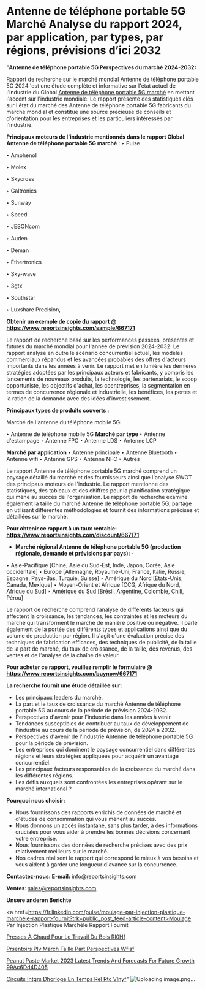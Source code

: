 # Antenne de téléphone portable 5G Marché Analyse du rapport 2024, par application, par types, par régions, prévisions d’ici 2032

"<strong>Antenne de téléphone portable 5G Perspectives du marché 2024-2032:</strong>

Rapport de recherche sur le marché mondial Antenne de téléphone portable 5G 2024 'est une étude complète et informative sur l'état actuel de l'industrie du Global <a href=https://www.reportsinsights.com/sample/667171>Antenne de téléphone portable 5G marché</a> en mettant l'accent sur l'industrie mondiale. Le rapport présente des statistiques clés sur l'état du marché des Antenne de téléphone portable 5G fabricants du marché mondial et constitue une source précieuse de conseils et d'orientation pour les entreprises et les particuliers intéressés par l'industrie.

<strong>Principaux moteurs de l'industrie mentionnés dans le rapport Global Antenne de téléphone portable 5G marché</strong> :
‣ Pulse

‣ Amphenol

‣ Molex

‣ Skycross

‣ Galtronics

‣ Sunway

‣ Speed

‣ JESONcom

‣ Auden

‣ Deman

‣ Ethertronics

‣ Sky-wave

‣ 3gtx

‣ Southstar

‣ Luxshare Precision,

<strong>Obtenir un exemple de copie du rapport @ <a href=https://www.reportsinsights.com/sample/667171>https://www.reportsinsights.com/sample/667171</a></strong>

Le rapport de recherche basé sur les performances passées, présentes et futures du marché mondial pour l'année de prévision 2024-2032. Le rapport analyse en outre le scénario concurrentiel actuel, les modèles commerciaux répandus et les avancées probables des offres d'acteurs importants dans les années à venir. Le rapport met en lumière les dernières stratégies adoptées par les principaux acteurs et fabricants, y compris les lancements de nouveaux produits, la technologie, les partenariats, le scoop opportuniste, les objectifs d'achat, les coentreprises, la segmentation en termes de concurrence régionale et industrielle, les bénéfices, les pertes et la ration de la demande avec des idées d'investissement.

<strong>Principaux types de produits couverts :</strong>

Marché de l'antenne du téléphone mobile 5G:

‣  Antenne de téléphone mobile 5G <strong> Marché <strong> par type </strong> </strong>
‣ Antenne d'estampage
‣ Antenne FPC
‣ Antenne LDS
‣ Antenne LCP

<strong>Marché par application </strong>
‣ Antenne principale
‣ Antenne Bluetooth
‣ Antenne wifi
‣ Antenne GPS
‣ Antenne NFC
‣ Autres

Le rapport Antenne de téléphone portable 5G marché comprend un paysage détaillé du marché et des fournisseurs ainsi que l'analyse SWOT des principaux moteurs de l'industrie. Le rapport mentionne des statistiques, des tableaux et des chiffres pour la planification stratégique qui mène au succès de l'organisation. Le rapport de recherche examine également la taille du marché Antenne de téléphone portable 5G, partage en utilisant différentes méthodologies et fournit des informations précises et détaillées sur le marché.

<strong>Pour obtenir ce rapport à un taux rentable: <a href=https://www.reportsinsights.com/discount/667171>https://www.reportsinsights.com/discount/667171</a></strong>
<ul>
  <li><strong>Marché régional Antenne de téléphone portable 5G (production régionale, demande et prévisions par pays): -</strong></li>
</ul>
‣ Asie-Pacifique [Chine, Asie du Sud-Est, Inde, Japon, Corée, Asie occidentale]
‣ Europe [Allemagne, Royaume-Uni, France, Italie, Russie, Espagne, Pays-Bas, Turquie, Suisse]
‣ Amérique du Nord [États-Unis, Canada, Mexique]
‣ Moyen-Orient et Afrique [CCG, Afrique du Nord, Afrique du Sud]
‣ Amérique du Sud [Brésil, Argentine, Colombie, Chili, Pérou]

Le rapport de recherche comprend l’analyse de différents facteurs qui affectent la croissance, les tendances, les contraintes et les moteurs du marché qui transforment le marché de manière positive ou négative. Il parle également de la portée des différents types et applications ainsi que du volume de production par région. Il s'agit d'une évaluation précise des techniques de fabrication efficaces, des techniques de publicité, de la taille de la part de marché, du taux de croissance, de la taille, des revenus, des ventes et de l'analyse de la chaîne de valeur.

<strong>Pour acheter ce rapport, veuillez remplir le formulaire @   <a href=https://www.reportsinsights.com/buynow/667171>https://www.reportsinsights.com/buynow/667171</a></strong>

<strong>La recherche fournit une étude détaillée sur:</strong>
<ul>
  <li>Les principaux leaders du marché.</li>
  <li>La part et le taux de croissance du marché Antenne de téléphone portable 5G au cours de la période de prévision 2024-2032.</li>
  <li>Perspectives d'avenir pour l'industrie dans les années à venir.</li>
  <li>Tendances susceptibles de contribuer au taux de développement de l'industrie au cours de la période de prévision, de 2024 à 2032.</li>
  <li>Perspectives d'avenir de l'industrie Antenne de téléphone portable 5G pour la période de prévision.</li>
  <li>Les entreprises qui dominent le paysage concurrentiel dans différentes régions et leurs stratégies appliquées pour acquérir un avantage concurrentiel.</li>
  <li>Les principaux facteurs responsables de la croissance du marché dans les différentes régions.</li>
  <li>Les défis auxquels sont confrontées les entreprises opérant sur le marché international ?</li>
</ul>
<strong>Pourquoi nous choisir:</strong>
<ul>
  <li>Nous fournissons des rapports enrichis de données de marché et d'études de consommation qui vous mènent au succès.</li>
  <li>Nous donnons un accès instantané, sans plus tarder, à des informations cruciales pour vous aider à prendre les bonnes décisions concernant votre entreprise.</li>
  <li>Nous fournissons des données de recherche précises avec des prix relativement meilleurs sur le marché.</li>
  <li>Nos cadres réalisent le rapport qui correspond le mieux à vos besoins et vous aident à garder une longueur d'avance sur la concurrence.</li>
</ul>
<strong>Contactez-nous:
</strong><strong>E-mail:</strong> <a href=mailto:info@reportsinsights.com>info@reportsinsights.com</a>

<strong>Ventes</strong>: <a href=mailto:sales@reportsinsights.com>sales@reportsinsights.com</a>

<strong>Unsere anderen Berichte</strong>

<a href=https://fr.linkedin.com/pulse/moulage-par-injection-plastique-marchéle-rapport-fournit?trk=public_post_feed-article-content>Moulage Par Injection Plastique Marchéle Rapport Fournit</a>

<a href=https://fr.linkedin.com/pulse/presses-à-chaud-pour-le-travail-du-bois-rl0hf/>Presses À Chaud Pour Le Travail Du Bois Rl0Hf</a>

<a href=https://www.linkedin.com/pulse/pr%C3%A9sentoirs-plv-march%C3%A9-taille-part-perspectives-wfisf/>Prsentoirs Plv March Taille Part Perspectives Wfisf</a>

<a href=https://medium.com/@reportinsights.ja/peanut-paste-market-2023-latest-trends-and-forecasts-for-future-growth-99ac6dd4d405>Peanut Paste Market 2023 Latest Trends And Forecasts For Future Growth 99Ac6Dd4D405</a>

<a href=https://www.linkedin.com/pulse/circuits-int%C3%A9gr%C3%A9s-dhorloge-en-temps-r%C3%A9el-rtc-vlnyf/>Circuits Intgrs Dhorloge En Temps Rel Rtc Vlnyf</a>"
![Uploading image.png…]()
